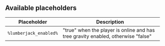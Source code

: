 ## Available placeholders
| Placeholder | Description |
|---|---|
| `%lumberjack_enabled%` | "true" when the player is online and has tree gravity enabled, otherwise "false" |
